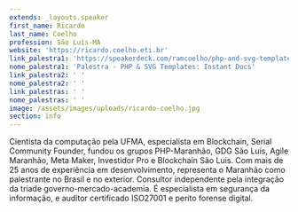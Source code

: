 ```yaml
---
extends: _layouts.speaker
first_name: Ricardo
last_name: Coelho
profession: São Luís-MA
website: 'https://ricardo.coelho.eti.br'
link_palestra1: 'https://speakerdeck.com/ramcoelho/php-and-svg-templates-instant-docs'
nome_palestra1: 'Palestra - PHP & SVG Templates: Instant Docs'
link_palestra2: ' '
nome_palestra2: ' '
link_palestras: ' '
nome_palestras: ' '
image: /assets/images/uploads/ricardo-coelho.jpg
section: info
---
```

Cientista da computação pela UFMA, especialista em Blockchain, Serial Community Founder, fundou os grupos PHP-Maranhão, GDG São Luis, Agile Maranhão, Meta Maker, Investidor Pro e Blockchain São Luis. Com mais de 25 anos de experiência em desenvolvimento, representa o Maranhão como palestrante no Brasil e no exterior. Consultor independente pela integração da tríade governo-mercado-academia. É especialista em segurança da informação, e auditor certificado ISO27001 e perito forense digital.

